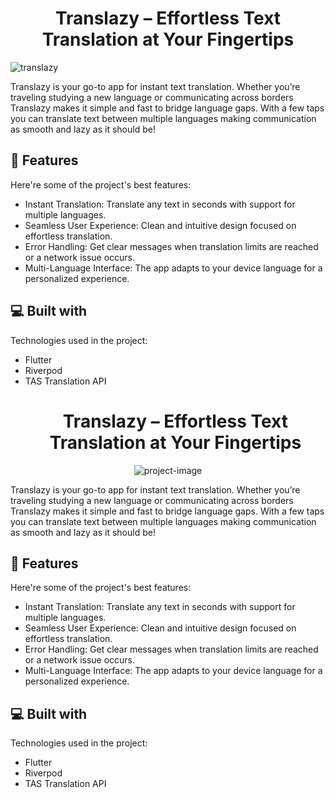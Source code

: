 <h1 align="center" id="title">Translazy – Effortless Text Translation at Your Fingertips</h1>

![translazy](https://socialify.git.ci/jhonny1994/translazy/image?font=KoHo&language=1&logo=data%3Aimage%2Fsvg%2Bxml%2C%253Csvg%2520version%253D%25221.0%2522%2520xmlns%253D%2522http%253A%252F%252Fwww.w3.org%252F2000%252Fsvg%2522%2520width%253D%2522666.667%2522%2520height%253D%2522666.667%2522%2520viewBox%253D%25220%25200%2520500%2520500%2522%253E%253Cpath%2520d%253D%2522M234%252023.6c-58.6%25205.5-107.8%252028.5-146.5%252068.5-33.9%252034.9-55%252078-62.1%2520126.4-2.4%252016.3-2.4%252046.7%25200%252063%25207.1%252048.4%252028.2%252091.5%252062.1%2520126.4%252035%252036.1%252080.5%252059.3%2520131%252066.7%252016.3%25202.4%252046.7%25202.4%252063%25200%2520100.7-14.8%2520178.3-92.4%2520193.1-193.1%25202.4-16.3%25202.4-46.7%25200-63-13.4-91.4-79.4-165.3-167.9-188-7.3-1.8-18.4-4.1-24.7-5-11.4-1.6-39.3-2.7-48-1.9m51%252011.9c46.9%25208.5%252086.3%252028.7%2520118.5%252061%252032.4%252032.4%252052.4%252071.3%252061.1%2520119%25201.5%25207.9%25201.9%252015.1%25201.9%252034.5%25200%252026.5-.8%252033.4-6.6%252055.7-18.9%252074-80.2%2520135.3-154.2%2520154.2-22.3%25205.8-29.2%25206.6-55.7%25206.6s-33.4-.8-55.7-6.6C120.3%2520441%252059%2520379.7%252040.1%2520305.7c-5.8-22.3-6.6-29.2-6.6-55.7s.8-33.4%25206.6-55.7C54.8%2520136.7%252095.5%252085.8%2520149.3%252057.5c23.7-12.4%252046.6-19.3%252079.2-23.9%25207.8-1.1%252047.4.2%252056.5%25201.9%2522%252F%253E%253Cpath%2520d%253D%2522M287.8%252081.1c-18.7%25202.1-37.7%252012.3-49.4%252026.7-8.8%252010.8-16.4%252029.8-16.4%252040.8v4.3l-3.2-.7c-1.8-.4-9.4-.7-16.8-.6-11.2.1-14.6.5-19.9%25202.3-32.5%252011.3-52.2%252037.9-52.3%252071.1%25200%252013.4%25202%252021.9%25207.9%252034%25204%25208.1%25206.1%252010.9%252013.9%252018.7s10.7%25209.9%252018.6%252013.7c19.6%25209.5%252038.8%252010.8%252058.2%25204%252026.2-9.1%252046.5-34.2%252049.2-60.9l.6-6.2%252013.7.5c11.5.4%252014.9.1%252021.6-1.6%252033.5-8.4%252056.5-37.4%252056.6-71.2.1-20.7-6.2-36.7-20.5-52.7-14.1-15.7-39.3-24.7-61.8-22.2m29.6%252011.4c19.4%25206.8%252034.9%252022.5%252041.3%252041.9%25202.3%25207%25202.7%25209.9%25202.7%252020.6.1%252011.5-.2%252013.2-3%252021.1-7.2%252020.1-22.3%252035.1-41.9%252041.6-11.2%25203.7-28.4%25203.9-39.5.5-29-9-48.4-36.7-46.7-66.7%25201.5-26.3%252018-48.9%252042.3-58.1%252010.1-3.8%252013.7-4.3%252025.9-4%25208.8.3%252012.6.9%252018.9%25203.1m-101%252067.8%25205%25201.2%25202.3%25209.8c5.1%252021.8%252018.8%252039.5%252038.5%252049.7%25207.3%25203.8%25207.8%25204.3%25207.8%25207.3-.1%25206.8-3.1%252017.6-7.6%252026.7-3.7%25207.5-6.2%252010.9-11.9%252016.5-12.9%252012.7-25.4%252018.3-43.1%252019.2-19.8%25201.1-35.9-5.1-49.9-19.1s-20.2-30.2-19.2-50.1c.8-17.2%25206.7-30.4%252019.3-43.1%252011.9-12.1%252029.2-19.3%252046.4-19.2%25204.1%25200%25209.7.5%252012.4%25201.1%2522%252F%253E%253Cpath%2520d%253D%2522M293.2%2520121.2c-.7.7-1.2%25202.7-1.2%25204.5v3.2l-10.1.3c-8.4.3-10.4.6-11.3%25202-.8%25201.3-.8%25202.3%25200%25203.5%25201%25201.6%25203.2%25201.8%252019.3%25202.1%252020.6.3%252019.4-.4%252016.5%25209.3-2.3%25207.7-7.2%252017.1-8.6%252016.3-.6-.4-2.6-3.9-4.4-7.9-3.3-7.3-5.1-9-7.9-7.9-3.8%25201.5-1.9%25209.5%25204.8%252020.1l2.6%25204.2-6.9%25206.4c-7.1%25206.5-8.4%25209.3-5.5%252011.7%25202.1%25201.8%25204.9.4%252011.5-5.7l6-5.5%25205.2%25204.7c2.9%25202.6%25206.3%25205.4%25207.5%25206.2%25202.7%25201.8%25206%2520.9%25206.9-1.9.5-1.8-.7-3.4-6.7-8.9l-7.4-6.7%25201.8-2.9c3.8-6%25208.8-17.4%252010.4-24.2l1.7-7%25205.9-.3c6.7-.3%25209.2-2.3%25207.1-5.6-1-1.4-3.2-1.8-15.5-2.2l-14.4-.5-.3-3c-.6-5.1-4.1-7.2-7-4.3M197.3%2520192c-2.3%25201.2-4.9%25203.3-5.8%25204.7-1.9%25202.8-13.7%252055.5-13.3%252059.2.2%25201.3%25201.1%25202.9%25202.1%25203.5%25203.5%25202.2%25205-.4%25207.9-13.5%25201.5-6.8%25203-13.4%25203.3-14.7.5-2.1.9-2.2%252012.4-2.2s11.9.1%252012.4%25202.2c.3%25201.3%25201.5%25207.2%25202.7%252013.3%25202.9%252014.2%25203.4%252015.5%25206.4%252015.5%25205.3%25200%25205.3-1-1.3-31.8-3.8-18.2-6.8-29.6-7.9-31.1-5-6.7-12-8.6-18.9-5.1m11%25208.8c.9%25201%25202.3%25204.9%25203.2%25208.7.8%25203.9%25201.8%25208%25202%25209.2.5%25202.3.4%25202.3-9.5%25202.3-7.3%25200-10-.3-10-1.3.1-3.8%25204-17.1%25205.5-18.7%25202.3-2.5%25206.7-2.6%25208.8-.2M78%2520345v3h13v35h8v-34.9l5.8-.3c5.4-.3%25205.7-.4%25206-3.1l.3-2.7H78zm40%252017.5V383h8v-17h4.5c5.7%25200%25207.7%25202.1%252010%252010.5l1.7%25206.5h3.9c2.7%25200%25203.9-.4%25203.9-1.5%25200-2.8-5-15-6.6-16.2-1.9-1.4-1.9-1.5%25201.3-3.2%25203.9-2%25204.8-10.2%25201.7-15.4-1.7-3-8.2-4.6-18.6-4.7H118zm21.2-12.8c2.2%25202%25202.3%25206.1.1%25208.5-1.2%25201.3-3.1%25201.8-7.5%25201.8H126v-12h5.7c3.8%25200%25206.2.5%25207.5%25201.7m29.4-6.4c-1.1.8-4.1%25208.6-7.7%252020.1-3.2%252010.4-5.9%252019.1-5.9%252019.2%25200%2520.2%25201.8.4%25203.9.4%25203.9%25200%25203.9-.1%25205.2-5l1.3-5h16.5l1.3%25204.7c1.3%25204.5%25201.6%25204.8%25205.1%25205.1%25202.5.2%25203.7-.1%25203.7-1-.1-3.1-11-36.2-12.6-37.9-2-2.2-8.1-2.6-10.8-.6m8.4%252013.5c1.1%25203.7%25202.3%25207.5%25202.6%25208.4.5%25201.6-.2%25201.8-5.9%25201.8h-6.5l2.4-7.8c3.4-10.6%25203.3-10.4%25204.4-9.7.5.3%25201.9%25203.6%25203%25207.3m23%25205.6V383h7v-13.7c0-8.4.4-13.3.9-12.8.5.6%25203.4%25206.6%25206.4%252013.5l5.4%252012.5%25204%2520.3c2.8.2%25204.7-.3%25206.6-1.8l2.7-2.1V342h-7v17.1c0%252012.5-.3%252017-1.2%252016.7-.6-.2-4.4-7.8-8.3-16.9l-7.2-16.4-4.7-.3-4.6-.3zm49.3-18.9c-6.5%25202.8-8.4%252012.1-3.5%252017.5%25202%25202.4%25204.6%25203.6%252010.2%25205.1%25208.8%25202.4%252010.5%25203.7%25209.6%25207.4-1.4%25205.3-11.5%25205.9-16.7.9l-2.9-2.8-2.5%25202.4c-2.4%25202.2-2.4%25202.4-.7%25204.3%25202.7%25203.1%25207.6%25204.7%252014.2%25204.7%252010.9%25200%252016.3-3.9%252016.3-11.7%25200-3.9-.4-5-3.1-7.4-1.7-1.5-5.1-3.3-7.4-3.9-9.6-2.4-11.3-3.4-11.6-6.7-.6-6%25206.7-8.2%252013-3.9%25203.4%25202.3%25203.5%25202.3%25205.7.5%25201.3-1.1%25202.1-2.5%25201.8-3.2-1.6-4.2-15.6-6.2-22.4-3.2M281%2520358c0%252022.9%25201.5%252025%252018.5%252025h8.6l-.3-2.8c-.3-2.7-.4-2.7-8.3-3-4.3-.2-8.5-.8-9.2-1.4-1-.8-1.3-5.2-1.3-17.4V342h-8zm43.6-14.7c-1.1.8-4.1%25208.6-7.7%252020.1-3.2%252010.4-5.9%252019.1-5.9%252019.2%25200%2520.2%25201.8.4%25203.9.4%25203.9%25200%25203.9-.1%25205.2-5l1.3-5h16.5l1.3%25204.7c1.3%25204.5%25201.6%25204.8%25205.1%25205.1%25202.5.2%25203.7-.1%25203.7-1-.1-3.1-11-36.2-12.6-37.9-2-2.2-8.1-2.6-10.8-.6m8.4%252013.5c1.1%25203.7%25202.3%25207.5%25202.6%25208.4.5%25201.6-.2%25201.8-5.9%25201.8h-6.5l2.4-7.8c3.4-10.6%25203.3-10.4%25204.4-9.7.5.3%25201.9%25203.6%25203%25207.3m20-11.8v3h21.2l-11.1%252011.9c-12.4%252013.2-13.5%252015.8-8.6%252020.6%25202.3%25202.4%25202.9%25202.5%252015.5%25202.5h13v-6h-11.4c-8.3%25200-11.5-.3-11.9-1.3-.2-.7%25204.9-7.1%252011.4-14.2%252010.2-11%252011.9-13.4%252011.9-16.2V342h-30zm33-2.5c0%2520.3%25202.9%25205.6%25206.5%252011.8l6.5%252011.2V383h8v-18.5l5-8.4c2.8-4.6%25205.7-9.6%25206.6-11.2l1.5-2.9h-8.6l-4%25207.5c-2.2%25204.1-4.3%25207.5-4.6%25207.5-.4%25200-2.4-3.4-4.6-7.5l-3.8-7.5h-4.2c-2.4%25200-4.3.2-4.3.5%2522%252F%253E%253C%252Fsvg%253E&name=1&owner=1&stargazers=1&theme=Light)

<p id="description">Translazy is your go-to app for instant text translation. Whether you’re traveling studying a new language or communicating across borders Translazy makes it simple and fast to bridge language gaps. With a few taps you can translate text between multiple languages making communication as smooth and lazy as it should be!</p>

  
  
<h2>🧐 Features</h2>

Here're some of the project's best features:

*   Instant Translation: Translate any text in seconds with support for multiple languages.
*   Seamless User Experience: Clean and intuitive design focused on effortless translation.
*   Error Handling: Get clear messages when translation limits are reached or a network issue occurs.
*   Multi-Language Interface: The app adapts to your device language for a personalized experience.

  
  
<h2>💻 Built with</h2>

Technologies used in the project:

*   Flutter
*   Riverpod
*   TAS Translation API<h1 align="center" id="title">Translazy – Effortless Text Translation at Your Fingertips</h1>

<p align="center"><img src="https://socialify.git.ci/jhonny1994/translazy/image?font=KoHo&amp;logo=data%3Aimage%2Fsvg%2Bxml%2C%253Csvg%2520xmlns%253D%2522http%253A%252F%252Fwww.w3.org%252F2000%252Fsvg%2522%2520viewBox%253D%25220%25200%2520500%2520500%2522%2520height%253D%2522500%2522%2520width%253D%2522500%2522%2520xml%253Aspace%253D%2522preserve%2522%253E%253Cdefs%253E%253CclipPath%2520id%253D%2522a%2522%2520clipPathUnits%253D%2522userSpaceOnUse%2522%253E%253Cpath%2520d%253D%2522M0%2520375h375V0H0Z%2522%252F%253E%253C%252FclipPath%253E%253C%252Fdefs%253E%253Cg%2520transform%253D%2522matrix(1.33333%25200%25200%2520-1.33333%25200%2520500)%2522%252F%253E%253Cg%2520clip-path%253D%2522url(%2523a)%2522%2520transform%253D%2522matrix(1.33333%25200%25200%2520-1.33333%25200%2520500)%2522%253E%253Cpath%2520style%253D%2522fill%253A%2523f5ebda%253Bfill-opacity%253A0%253Bfill-rule%253Anonzero%253Bstroke%253Anone%2522%2520d%253D%2522M0%25200h375v375H0Z%2522%2520fill%253D%2522none%2522%252F%253E%253C%252Fg%253E%253Cpath%2520style%253D%2522fill%253Anone%253Bstroke%253A%2523474242%253Bstroke-width%253A7.40199995%253Bstroke-linecap%253Abutt%253Bstroke-linejoin%253Amiter%253Bstroke-miterlimit%253A10%253Bstroke-dasharray%253Anone%253Bstroke-opacity%253A1%2522%2520d%253D%2522M0%25200c0-91.982-74.566-166.549-166.549-166.549-91.982%25200-166.548%252074.567-166.548%2520166.549s74.566%2520166.549%2520166.548%2520166.549C-74.566%2520166.549%25200%252091.982%25200%25200%2522%2520transform%253D%2522matrix(1.33333%25200%25200%2520-1.33333%2520472.064%2520250)%2522%252F%253E%253Cpath%2520style%253D%2522fill%253A%2523474242%253Bfill-opacity%253A1%253Bfill-rule%253Anonzero%253Bstroke%253Anone%2522%2520d%253D%2522M0%25200c-30.298%25200-55.049-24.19-55.962-54.27a56%252056%25200%25200%25201-13.203%25201.573c-30.874%25200-55.991-25.118-55.991-55.991s25.117-55.991%252055.991-55.991c30.299%25200%252055.051%252024.192%252055.962%252054.274A56%252056%25200%25200%25201%25200-111.982c30.874%25200%252055.991%252025.118%252055.991%252055.991S30.874%25200%25200%25200m-69.165-158.092c-27.241%25200-49.404%252022.163-49.404%252049.404s22.163%252049.404%252049.404%252049.404c4.564%25200%25209.067-.624%252013.413-1.846%25201.982-21.677%252016.369-39.817%252035.984-47.244.001-.105.007-.21.007-.314%25200-27.241-22.163-49.404-49.404-49.404M0-105.395c-27.241%25200-49.404%252022.163-49.404%252049.404S-27.241-6.587%25200-6.587%252049.404-28.75%252049.404-55.991%252027.241-105.395%25200-105.395m23.055%252069.166H3.294v3.293a3.294%25203.294%25200%25200%25201-6.588%25200v-3.293h-13.174a3.293%25203.293%25200%25200%25201%25200-6.588H9.163a51.7%252051.7%25200%25200%25200-7.522-19.448%252052%252052%25200%25200%25200-5.235%252010.672A3.294%25203.294%25200%25201%25201-9.8-53.801a58.4%252058.4%25200%25200%25201%25207.276-14.065%252051.8%252051.8%25200%25200%25200-9.271-8.5%25203.293%25203.293%25200%25201%25201%25203.829-5.36%252058.4%252058.4%25200%25200%25201%25209.608%25208.62%252058.5%252058.5%25200%25200%25201%25209.618-8.62%25203.27%25203.27%25200%25200%25201%25201.911-.614%25203.292%25203.292%25200%25200%25201%25201.918%25205.974A51.8%252051.8%25200%25200%25200%25205.81-67.86a58.3%252058.3%25200%25200%25201%252010.024%252025.043h7.221a3.294%25203.294%25200%25200%25201%25200%25206.588m-81.032-55.155c-1.123%25205.241-5.829%25209.045-11.188%25209.045s-10.065-3.804-11.188-9.045l-8.5-39.669a3.29%25203.29%25200%25200%25201%25202.53-3.91%25203.296%25203.296%25200%25200%25201%25203.911%25202.53l4.382%252020.451h17.73l4.382-20.451a3.295%25203.295%25200%25200%25201%25203.911-2.53%25203.294%25203.294%25200%25200%25201%25202.53%25203.91zm-18.642-14.011%25202.707%252012.631a4.88%25204.88%25200%25200%25200%25204.747%25203.837%25204.88%25204.88%25200%25200%25200%25204.747-3.837l2.706-12.631z%2522%2520transform%253D%2522matrix(1.33333%25200%25200%2520-1.33333%2520296.109%252080.308)%2522%252F%253E%253Ctext%2520style%253D%2522font-variant%253Anormal%253Bfont-weight%253A700%253Bfont-stretch%253Anormal%253Bfont-size%253A44.89709854px%253Bfont-family%253AKoHo%253B-inkscape-font-specification%253AKoHo-Bold%253Bwriting-mode%253Alr-tb%253Bfill%253A%2523474242%253Bfill-opacity%253A1%253Bfill-rule%253Anonzero%253Bstroke%253Anone%2522%2520transform%253D%2522translate(76.666%2520382.606)scale(1.33333)%2522%253E%253Ctspan%2520y%253D%25220%2522%2520x%253D%25220%252027.07295%252057.692772%252088.671776%2520121.62624%2520150.091%2520174.69461%2520205.67361%2520231.89352%2522%253ETRANSLAZY%253C%252Ftspan%253E%253C%252Ftext%253E%253C%252Fsvg%253E&amp;name=1&amp;owner=1&amp;pattern=Diagonal%20Stripes&amp;theme=Light" alt="project-image"></p>

<p id="description">Translazy is your go-to app for instant text translation. Whether you’re traveling studying a new language or communicating across borders Translazy makes it simple and fast to bridge language gaps. With a few taps you can translate text between multiple languages making communication as smooth and lazy as it should be!</p>

  
  
<h2>🧐 Features</h2>

Here're some of the project's best features:

*   Instant Translation: Translate any text in seconds with support for multiple languages.
*   Seamless User Experience: Clean and intuitive design focused on effortless translation.
*   Error Handling: Get clear messages when translation limits are reached or a network issue occurs.
*   Multi-Language Interface: The app adapts to your device language for a personalized experience.

  
  
<h2>💻 Built with</h2>

Technologies used in the project:

*   Flutter
*   Riverpod
*   TAS Translation API
